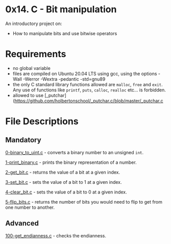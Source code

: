 # 0x14. C - Bit manipulation
An introductory project on:

- How to manipulate bits and use bitwise operators

# Requirements
- no global variable
- files are compiled on Ubuntu 20.04 LTS using gcc, using the options -Wall -Werror -Wextra -pedantic -std=gnu89
- the only C standard library functions allowed are `malloc`, `free` and `exit`. Any use of functions like `printf`, `puts`, `calloc`, `realloc` etc… is forbidden.
- allowed to use [_putchar](https://github.com/holbertonschool/_putchar.c/blob/master/_putchar.c

# File Descriptions
## Mandatory
[0-binary_to_uint.c](https://github.com/Gbeminiyi2022/alx-low_level_programming/blob/main/0x14-bit_manipulation/0-binary_to_uint.c) - converts a binary number to an unsigned `int`.

[1-print_binary.c](https://github.com/Gbeminiyi2022/alx-low_level_programming/blob/main/0x14-bit_manipulation/1-print_binary.c) - prints the binary representation of a number.

[2-get_bit.c](https://github.com/Gbeminiyi2022/alx-low_level_programming/blob/main/0x14-bit_manipulation/2-get_bit.c) - returns the value of a bit at a given index.

[3-set_bit.c](https://github.com/Gbeminiyi2022/alx-low_level_programming/blob/main/0x14-bit_manipulation/3-set_bit.c) - sets the value of a bit to 1 at a given index.

[4-clear_bit.c](https://github.com/Gbeminiyi2022/alx-low_level_programming/blob/main/0x14-bit_manipulation/4-clear_bit.c) - sets the value of a bit to 0 at a given index.

[5-flip_bits.c](https://github.com/Gbeminiyi2022/alx-low_level_programming/blob/main/0x14-bit_manipulation/5-flip_bits.c) - returns the number of bits you would need to flip to get from one number to another.
## Advanced
[100-get_endianness.c](https://github.com/Gbeminiyi2022/alx-low_level_programming/blob/main/0x14-bit_manipulation/100-get_endianness.c) - checks the endianness.

